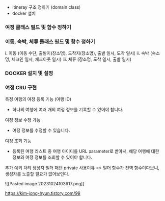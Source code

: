 * itineray 구조 정하기 (domain class)
* docker 설치
### 여정 클래스 필드 및 함수 정하기

### 이동, 숙박, 체류 클래스 필드 및 함수 정하기
i. 이동 (이동 수단, 출발지(장소명), 도착지(장소명), 출발 일시, 도착 일시)
ii. 숙박 (숙소명, 체크인 일시, 체크아웃 일시)
iii. 체류 (장소명, 도착 일시, 출발 일시)

### DOCKER 설치 및 설정

### 여정 CRU 구현
특정 여행의 여정 등록 기능 (여행 ID)
- 하나의 여행에 여러 개의 여정 정보를 기록할 수 있어야 합니다.

여정 정보 수정 기능
- 여정 정보를 수정할 수 있습니다.

여정 조회 기능 
- 등록된 여행 리스트 중 여행 아이디를 URL parameter로 받아서,
해당 여행에 대한 정보와 여정 정보를 조회할 수 있어야 합니다.

추가 예외 처리
생성자 빌더 패턴 private 사용이유 => 빌더 함수가 전역 함수이다보니, 생성자를 노출할 필요가 없어보인다.


![[Pasted image 20231024103617.png]]



https://kim-jong-hyun.tistory.com/99






